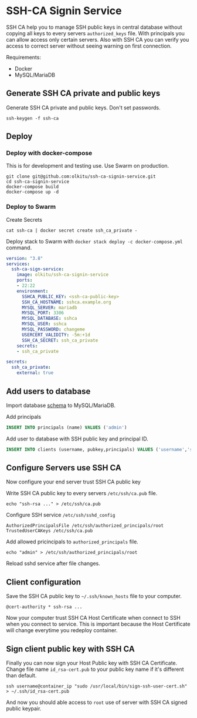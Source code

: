 # SSH-CA Signin Service

SSH CA help you to manage SSH public keys in central database without copying all keys to every servers `authorized_keys` file. With principals you can allow access only certain servers. Also with SSH CA you can verify you access to correct server without seeing warning on first connection.

Requirements:

* Docker
* MySQL/MariaDB

## Generate SSH CA private and public keys

Generate SSH CA private and public keys. Don't set passwords.

```shell
ssh-keygen -f ssh-ca
```
## Deploy

### Deploy with docker-compose

This is for development and testing use. Use Swarm on production.

```shell
git clone git@github.com:olkitu/ssh-ca-signin-service.git
cd ssh-ca-signin-service
docker-compose build
docker-compose up -d
```

### Deploy to Swarm

Create Secrets

```shell
cat ssh-ca | docker secret create ssh_ca_private -
```

Deploy stack to Swarm with `docker stack deploy -c docker-compose.yml` command.

```yaml
version: "3.8"
services:
  ssh-ca-sign-service:
    image: olkitu/ssh-ca-signin-service
    ports:
    - 22:22
    environment:
      SSHCA_PUBLIC_KEY: <ssh-ca-public-key>
      SSH_CA_HOSTNAME: sshca.example.org
      MYSQL_SERVER: mariadb
      MYSQL_PORT: 3306
      MYSQL_DATABASE: sshca
      MYSQL_USER: sshca
      MYSQL_PASSWORD: changeme
      USERCERT_VALIDITY: -5m:+1d
      SSH_CA_SECRET: ssh_ca_private
    secrets:
    - ssh_ca_private

secrets:
  ssh_ca_private:
    external: true
```

## Add users to database

Import database [schema](https://github.com/olkitu/ssh-ca-signin-service/blob/master/sql/00-schema.sql) to MySQL/MariaDB. 

Add principals

```sql
INSERT INTO principals (name) VALUES ('admin')
```

Add user to database with SSH public key and principal ID.

```sql
INSERT INTO clients (username, pubkey,principals) VALUES ('username','ssh-rsa ...','1');
```

## Configure Servers use SSH CA

Now configure your end server trust SSH CA public key

Write SSH CA public key to every servers `/etc/ssh/ca.pub` file.

```shell
echo "ssh-rsa ..." > /etc/ssh/ca.pub
```

Configure SSH service `/etc/ssh/sshd_config`

```ssh-config
AuthorizedPrincipalsFile /etc/ssh/authorized_principals/root
TrustedUserCAKeys /etc/ssh/ca.pub
```

Add allowed pricincipals to `authorized_principals` file.

```shell
echo "admin" > /etc/ssh/authorized_principals/root
```

Reload sshd service after file changes.

## Client configuration

Save the SSH CA public key to `~/.ssh/known_hosts` file to your computer.

```
@cert-authority * ssh-rsa ...
```

Now your computer trust SSH CA Host Certificate when connect to SSH when you connect to service. This is important because the Host Certificate will change everytime you redeploy container.

## Sign client public key with SSH CA

Finally you can now sign your Host Public key with SSH CA Certificate. Change file name `id_rsa-cert.pub` to your public key name if it's different than default.

```shell
ssh username@container_ip "sudo /usr/local/bin/sign-ssh-user-cert.sh" > ~/.ssh/id_rsa-cert.pub
```

And now you should able access to `root` use of server with SSH CA signed public keypair. 